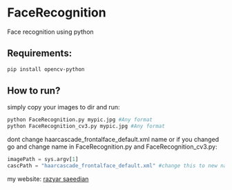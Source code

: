 # FaceRecognition
Face recognition using python 

## Requirements: 
```bash
pip install opencv-python
```

## How to run?
simply copy your images to dir and run:

```bash
python FaceRecognition.py mypic.jpg #Any format
python FaceRecognition_cv3.py mypic.jpg #Any format
```

dont change haarcascade_frontalface_default.xml name or if you changed go and change name in FaceRecognition.py and FaceRecognition_cv3.py:

```python
imagePath = sys.argv[1]
cascPath = "haarcascade_frontalface_default.xml" #change this to new name
```

my website: [razyar saeedian](https://khoderazyar.ir)



